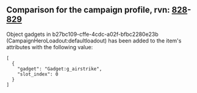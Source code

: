 ## Comparison for the campaign profile, rvn: [828](https://github.com/PRO100KatYT/FortniteProfileRevisions/tree/main/profiles/campaign/828%20campaign.json)-[829](https://github.com/PRO100KatYT/FortniteProfileRevisions/tree/main/profiles/campaign/829%20campaign.json)

Object gadgets in b27bc109-cffe-4cdc-a02f-bfbc2280e23b (CampaignHeroLoadout:defaultloadout) has been added to the item's attributes with the following value:

```
[
  {
    "gadget": "Gadget:g_airstrike",
    "slot_index": 0
  }
]
```

<br><br>
